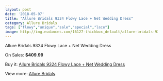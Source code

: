 ```yaml
---
layout: post
date: '2018-05-07'
title: "Allure Bridals 9324 Flowy Lace + Net Wedding Dress"
category: Allure Bridals
tags: ["flowy","unique","sale","special","lace"]
image: http://img.eudances.com/16127-thickbox_default/allure-bridals-9324-flowy-lace-net-wedding-dress.jpg
---
```

Allure Bridals 9324 Flowy Lace + Net Wedding Dress

On Sales: **$409.99**
<a href="https://www.eudances.com/en/allure-bridals/4740-allure-bridals-9324-flowy-lace-net-wedding-dress.html"><amp-img layout="responsive" width="600" height="600" src="//img.eudances.com/16127-thickbox_default/allure-bridals-9324-flowy-lace-net-wedding-dress.jpg" alt="Allure Bridals 9324 Flowy Lace + Net Wedding Dress 0" /></a>
<a href="https://www.eudances.com/en/allure-bridals/4740-allure-bridals-9324-flowy-lace-net-wedding-dress.html"><amp-img layout="responsive" width="600" height="600" src="//img.eudances.com/16129-thickbox_default/allure-bridals-9324-flowy-lace-net-wedding-dress.jpg" alt="Allure Bridals 9324 Flowy Lace + Net Wedding Dress 1" /></a>
<a href="https://www.eudances.com/en/allure-bridals/4740-allure-bridals-9324-flowy-lace-net-wedding-dress.html"><amp-img layout="responsive" width="600" height="600" src="//img.eudances.com/16128-thickbox_default/allure-bridals-9324-flowy-lace-net-wedding-dress.jpg" alt="Allure Bridals 9324 Flowy Lace + Net Wedding Dress 2" /></a>

Buy it: [Allure Bridals 9324 Flowy Lace + Net Wedding Dress](https://www.eudances.com/en/allure-bridals/4740-allure-bridals-9324-flowy-lace-net-wedding-dress.html "Allure Bridals 9324 Flowy Lace + Net Wedding Dress")

View more: [Allure Bridals](https://www.eudances.com/en/2-allure-bridals "Allure Bridals")